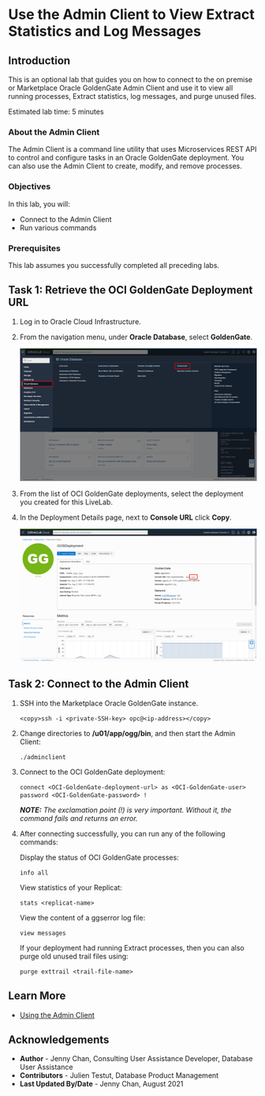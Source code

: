# Use the Admin Client to View Extract Statistics and Log Messages

## Introduction

This is an optional lab that guides you on how to connect to the on premise or Marketplace Oracle GoldenGate Admin Client and use it to view all running processes, Extract statistics, log messages, and purge unused files.

Estimated lab time: 5 minutes

### About the Admin Client
The Admin Client is a command line utility that uses Microservices REST API to control and configure tasks in an Oracle GoldenGate deployment. You can also use the Admin Client to create, modify, and remove processes.

### Objectives

In this lab, you will:
* Connect to the Admin Client
* Run various commands

### Prerequisites

This lab assumes you successfully completed all preceding labs.

## Task 1: Retrieve the OCI GoldenGate Deployment URL

1.  Log in to Oracle Cloud Infrastructure.

2.  From the navigation menu, under **Oracle Database**, select **GoldenGate**.

    ![](images/01-01.png)

3.  From the list of OCI GoldenGate deployments, select the deployment you created for this LiveLab.

4.  In the Deployment Details page, next to **Console URL** click **Copy**.

    ![Copy Console URL](images/01-04.png)

## Task 2: Connect to the Admin Client

1.  SSH into the Marketplace Oracle GoldenGate instance.

    ```
    <copy>ssh -i <private-SSH-key> opc@<ip-address></copy>
    ```

2.  Change directories to **/u01/app/ogg/bin**, and then start the Admin Client:

    ```
    ./adminclient
    ```

3.  Connect to the OCI GoldenGate deployment:

    ```
    connect <OCI-GoldenGate-deployment-url> as <OCI-GoldenGate-user> password <OCI-GoldenGate-password> !
    ```
    ***NOTE:** The exclamation point (!) is very important. Without it, the command fails and returns an error.*

4.  After connecting successfully, you can run any of the following commands:

    Display the status of OCI GoldenGate processes:
    ```
    info all
    ```

    View statistics of your Replicat:
    ```
    stats <replicat-name>
    ```

    View the content of a ggserror log file:
    ```
    view messages
    ```

    If your deployment had running Extract processes, then you can also purge old unused trail files using:
    ```
    purge exttrail <trail-file-name>
    ```

## Learn More
* [Using the Admin Client](https://docs.oracle.com/en/middleware/goldengate/core/21.1/admin/getting-started-oracle-goldengate-process-interfaces.html#GUID-84B33389-0594-4449-BF1A-A496FB1EDB29)

## Acknowledgements
* **Author** - Jenny Chan, Consulting User Assistance Developer, Database User Assistance
* **Contributors** -  Julien Testut, Database Product Management
* **Last Updated By/Date** - Jenny Chan, August 2021
